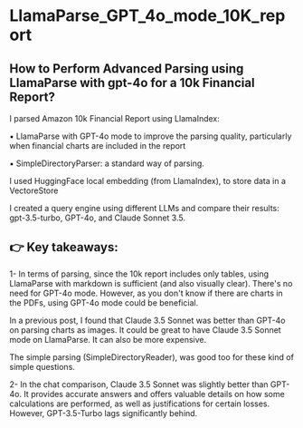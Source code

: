 # LlamaParse_GPT_4o_mode_10K_report

## How to Perform Advanced Parsing using LlamaParse with gpt-4o for a 10k Financial Report?

I parsed Amazon 10k Financial Report using LlamaIndex:

▪ LlamaParse with GPT-4o mode to improve the parsing quality, particularly when financial charts are included in the report

▪ SimpleDirectoryParser: a standard way of parsing.

I used HuggingFace local embedding (from LlamaIndex), to store data in a VectoreStore

I created a query engine using different LLMs and compare their results: gpt-3.5-turbo, GPT-4o, and Claude Sonnet 3.5.


## 👉 Key takeaways:
1- In terms of parsing, since the 10k report includes only tables, using LlamaParse with markdown is sufficient (and also visually clear). There's no need for GPT-4o mode. However, as you don't know if there are charts in the PDFs, using GPT-4o mode could be beneficial. 

In a previous post, I found that Claude 3.5 Sonnet was better than GPT-4o on parsing charts as images.
It could be great to have Claude 3.5 Sonnet mode on LlamaParse. It can also be more expensive.

The simple parsing (SimpleDirectoryReader), was good too for these kind of simple questions.

2- In the chat comparison, Claude 3.5 Sonnet was slightly better than GPT-4o. It provides accurate answers and offers valuable details on how some calculations are performed, as well as justifications for certain losses. However, GPT-3.5-Turbo lags significantly behind.